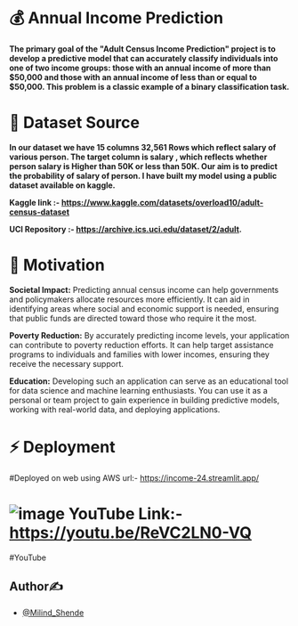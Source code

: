 # 💰 Annual Income Prediction

**The primary goal of the "Adult Census Income Prediction" project is to develop a predictive model that can accurately classify individuals into one of two income groups: those with an annual income of more than $50,000 and those with an annual income of less than or equal to $50,000. This problem is a classic example of a binary classification task.**

# 📙 Dataset Source

**In our dataset we have 15 columns 32,561  Rows which reflect salary of various person. The target column is salary , which reflects whether person salary is Higher than 50K or less than 50K. Our aim is to predict the probability of salary of person. I have built my model using a public dataset available on kaggle.**

**Kaggle link :- https://www.kaggle.com/datasets/overload10/adult-census-dataset**

**UCI Repository :- https://archive.ics.uci.edu/dataset/2/adult.**

# 🧘 Motivation

**Societal Impact:** Predicting annual census income can help governments and policymakers allocate resources more efficiently. It can aid in identifying areas where social and economic support is needed, ensuring that public funds are directed toward those who require it the most.

**Poverty Reduction:** By accurately predicting income levels, your application can contribute to poverty reduction efforts. It can help target assistance programs to individuals and families with lower incomes, ensuring they receive the necessary support.

**Education:** Developing such an application can serve as an educational tool for data science and machine learning enthusiasts. You can use it as a personal or team project to gain experience in building predictive models, working with real-world data, and deploying applications.

# ⚡ Deployment

#Deployed on web using AWS url:- https://income-24.streamlit.app/

# ![image](https://github.com/Milind-Shende/income/assets/103568452/de07c100-7692-42cc-987a-8f80c5b8f5e7) YouTube Link:- https://youtu.be/ReVC2LN0-VQ

#YouTube

## Author✍

* [@Milind_Shende](https://github.com/Milind-Shende)
